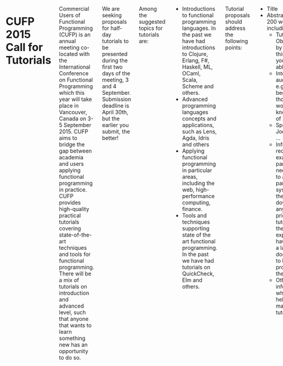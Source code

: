 <div class="row" media:type="text/omd">
<div class="small-12 columns" media:type="text/omd">

# CUFP 2015 Call for Tutorials

Commercial Users of Functional Programming (CUFP) is an annual meeting
co-located with the International Conference on Functional Programming
which this year will take place in Vancouver, Canada on 3-5 September 2015.
CUFP aims to bridge the gap between academia and users applying
functional programming in practice. CUFP provides high-quality
practical tutorials covering state-of-the-art techniques and tools for
functional programming. There will be a mix of tutorials on
introduction and advanced level, such that anyone that wants to learn
something new has an opportunity to do so.

We are seeking proposals for half-day tutorials to be presented during
the first two days of the meeting, 3 and 4 September. Submission
deadline is April 30th, but the earlier you submit, the better!

Among the suggested topics for tutorials are:

* Introductions to functional programming languages. In the past we
  have had introductions to Clojure, Erlang, F#, Haskell, ML, OCaml,
  Scala, Scheme and others.
* Advanced programming languages concepts and applications, such as
  Lens, Agda, Idris and others
* Applying functional programming in particular areas, including the
  web, high-performance computing, finance.
* Tools and techniques supporting state of the art functional
  programming. In the past we have had tutorials on QuickCheck, Elm and others.

Tutorial proposals should address the following points:

* Title
* Abstract (about 200 words) including
   * Tutorial Objectives: by the end of this tutorial you will be able to …
   * Intended audience: e.g. beginners, those with a working knowledge of X, …
   * Speaker Bio: Joe Bloggs is ...
   * Infrastructure required: For example, will participants need access
    to a particular system? Do they need to download anything prior to
    the tutorial? Can they be expected to have this on a laptop, or does
    it need to be provided by the meeting?
   * Other minor information which will help us market your tutorial.

Tutorials should be submitted using the following [talk submission
form](https://easychair.org/conferences/?conf=cufp2015). Deadline for
submission is May 25, 2015. Notification of acceptance is two weeks
later.

Tutorial Agreement  
While CUFP does not pay tutorialists, they will be compensated with
admission credits to CUFP and ICFP, as outlined below.

- If a tutorial has 5 or more registrants, the tutorialist will
  receive free admission to CUFP, including the two days of tutorials
  and the day of the CUFP workshop.
- If a tutorial has 10 or more registrants, the tutorialist will
  additionally receive a $250 voucher that can be used to register for
  any of the other ICFP events, including ICFP itself.

Note that we reserve the right to cancel tutorials with fewer than 5
registrants, but we will try hard to avoid having to do so.
No compensation will be awarded for cancelled tutorials.

If you have any questions, email Thomas Arts: thomas dot arts at
quviq dot com or Román González: romanandreg at gmail dot com

The 2015 conference is in Vancouver, Canada from September
3rd-5th. Once again, it is co-located with [ICFP
2015](http://icfpconference.org/icfp2015/).

CUFP tweets [@cufpconference](https://twitter.com/cufpconference).


</div>
</div>

